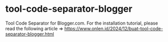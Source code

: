 # tool-code-separator-blogger
Tool Code Separator for Blogger.com.
For the installation tutorial, please read the following article => https://www.onlen.id/2024/12/buat-tool-code-separator-blogger.html
